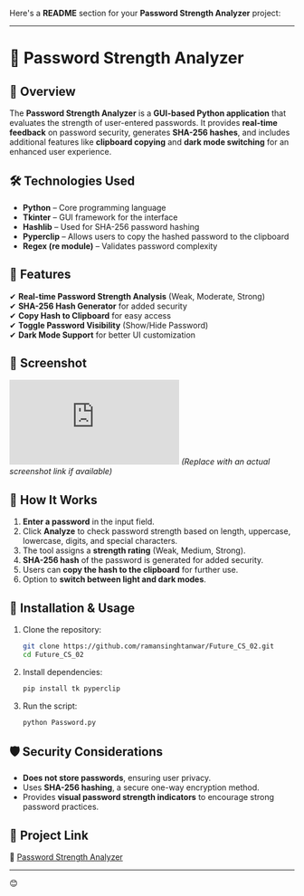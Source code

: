 Here's a **README** section for your **Password Strength Analyzer** project:  

---

# 🔐 Password Strength Analyzer  

## 📌 Overview  
The **Password Strength Analyzer** is a **GUI-based Python application** that evaluates the strength of user-entered passwords. It provides **real-time feedback** on password security, generates **SHA-256 hashes**, and includes additional features like **clipboard copying** and **dark mode switching** for an enhanced user experience.  

## 🛠 Technologies Used  
- **Python** – Core programming language  
- **Tkinter** – GUI framework for the interface  
- **Hashlib** – Used for SHA-256 password hashing  
- **Pyperclip** – Allows users to copy the hashed password to the clipboard  
- **Regex (re module)** – Validates password complexity  

## 🎯 Features  
✔ **Real-time Password Strength Analysis** (Weak, Moderate, Strong)  
✔ **SHA-256 Hash Generator** for added security  
✔ **Copy Hash to Clipboard** for easy access  
✔ **Toggle Password Visibility** (Show/Hide Password)  
✔ **Dark Mode Support** for better UI customization  

## 📸 Screenshot  
![Project UI](https://github.com/ramansinghtanwar/Future_CS_02/blob/main/Password.py) *(Replace with an actual screenshot link if available)*  

## 🚀 How It Works  
1. **Enter a password** in the input field.  
2. Click **Analyze** to check password strength based on length, uppercase, lowercase, digits, and special characters.  
3. The tool assigns a **strength rating** (Weak, Medium, Strong).  
4. **SHA-256 hash** of the password is generated for added security.  
5. Users can **copy the hash to the clipboard** for further use.  
6. Option to **switch between light and dark modes**.  

## 🔄 Installation & Usage  
1. Clone the repository:  
   ```bash
   git clone https://github.com/ramansinghtanwar/Future_CS_02.git
   cd Future_CS_02
   ```
2. Install dependencies:  
   ```bash
   pip install tk pyperclip
   ```
3. Run the script:  
   ```bash
   python Password.py
   ```

## 🛡️ Security Considerations  
- **Does not store passwords**, ensuring user privacy.  
- Uses **SHA-256 hashing**, a secure one-way encryption method.  
- Provides **visual password strength indicators** to encourage strong password practices.  

## 📄 Project Link  
🔗 [Password Strength Analyzer](https://github.com/ramansinghtanwar/Future_CS_02/blob/main/Password.py)  

---

 😊
